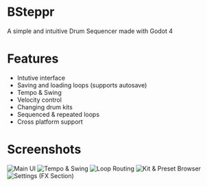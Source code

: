 # BSteppr
A simple and intuitive Drum Sequencer made with Godot 4

# Features
- Intutive interface
- Saving and loading loops (supports autosave)
- Tempo & Swing
- Velocity control
- Changing drum kits
- Sequenced & repeated loops
- Cross platform support

# Screenshots
![Main UI](https://github.com/user-attachments/assets/36417ba4-25c6-4963-81ab-c7300cbb30de)
![Tempo & Swing](https://github.com/user-attachments/assets/fee6e9ea-2e82-4e38-9529-3afe11aa77e7)
![Loop Routing](https://github.com/user-attachments/assets/788392d3-20da-4bfb-85e5-a6b08510596e)
![Kit & Preset Browser](https://github.com/user-attachments/assets/c24dfcb3-78b6-4b92-ad88-e775c941e716)
![Settings (FX Section)](https://github.com/user-attachments/assets/d60a7385-0382-4bce-a7cc-d7747642a0ac)
